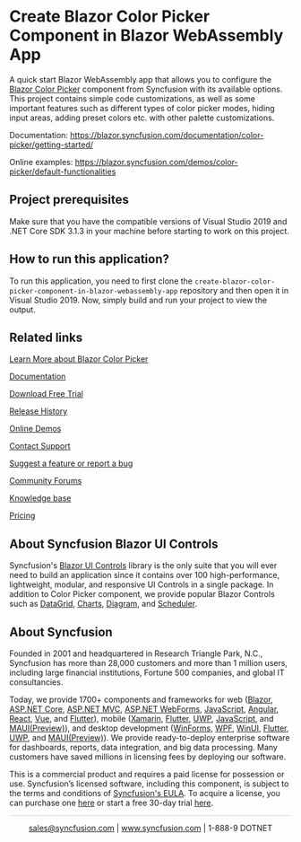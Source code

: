# Create Blazor Color Picker Component in Blazor WebAssembly App
A quick start Blazor WebAssembly app that allows you to configure the [Blazor Color Picker](https://www.syncfusion.com/blazor-components/blazor-color-picker) component from Syncfusion with its available options. This project contains simple code customizations, as well as some important features such as different types of color picker modes, hiding input areas, adding preset colors etc. with other palette customizations.

Documentation: https://blazor.syncfusion.com/documentation/color-picker/getting-started/

Online examples: https://blazor.syncfusion.com/demos/color-picker/default-functionalities
 
## Project prerequisites

Make sure that you have the compatible versions of Visual Studio 2019 and .NET Core SDK 3.1.3 in your machine before starting to work on this project.

## How to run this application?

To run this application, you need to first clone the `create-blazor-color-picker-component-in-blazor-webassembly-app` repository and then open it in Visual Studio 2019. Now, simply build and run your project to view the output.

## Related links
[Learn More about Blazor Color Picker](https://www.syncfusion.com/blazor-components/blazor-color-picker?utm_source=github&utm_medium=listing&utm_campaign=blazor-color-picker-github-samples)

[Documentation](https://blazor.syncfusion.com/documentation/color-picker/getting-started/getting-started?utm_source=github&utm_medium=listing&utm_campaign=blazor-color-picker-github-samples)

[Download Free Trial](https://www.syncfusion.com/downloads/blazor-samples?utm_source=github&utm_medium=listing&utm_campaign=blazor-color-picker-github-samples)

[Release History](https://blazor.syncfusion.com/documentation/release-notes/19.4.38?type=all?utm_source=github&utm_medium=listing&utm_campaign=blazor-color-picker-github-samples)

[Online Demos](https://github.com/syncfusion/blazor-samples?utm_source=github&utm_medium=listing&utm_campaign=blazor-color-picker-github-samples)

[Contact Support](https://www.syncfusion.com/support/directtrac/incidents/newincident/?utm_source=github&utm_medium=listing&utm_campaign=blazor-color-picker-github-samples)

[Suggest a feature or report a bug](https://www.syncfusion.com/feedback/blazor?utm_source=github&utm_medium=listing&utm_campaign=blazor-color-picker-github-samples)

[Community Forums](https://www.syncfusion.com/forums?utm_source=github&utm_medium=listing&utm_campaign=blazor-color-picker-github-samples)

[Knowledge base](https://www.syncfusion.com/kb?utm_source=github&utm_medium=listing&utm_campaign=blazor-color-picker-github-samples)

[Pricing](https://www.syncfusion.com/sales/products/blazor?utm_source=github&utm_medium=listing&utm_campaign=blazor-color-picker-github-samples)

## About Syncfusion Blazor UI Controls
Syncfusion's [Blazor UI Controls](https://www.syncfusion.com/blazor-components?utm_source=github&utm_medium=listing&utm_campaign=blazor-color-picker-github-samples) library is the only suite that you will ever need to build an application since it contains over 100 high-performance, lightweight, modular, and responsive UI Controls in a single package. In addition to Color Picker component, we provide popular Blazor Controls such as [DataGrid](https://www.syncfusion.com/blazor-components/blazor-datagrid?utm_source=github&utm_medium=listing&utm_campaign=blazor-color-picker-github-samples), [Charts](https://www.syncfusion.com/blazor-components/blazor-charts?utm_source=github&utm_medium=listing&utm_campaign=blazor-color-picker-github-samples), [Diagram](https://www.syncfusion.com/blazor-components/blazor-diagram?utm_source=github&utm_medium=listing&utm_campaign=blazor-color-picker-github-samples), and [Scheduler](https://www.syncfusion.com/blazor-components/blazor-scheduler?utm_source=github&utm_medium=listing&utm_campaign=blazor-color-picker-github-samples).

## About Syncfusion
Founded in 2001 and headquartered in Research Triangle Park, N.C., Syncfusion has more than 28,000 customers and more than 1 million users, including large financial institutions, Fortune 500 companies, and global IT consultancies.

Today, we provide 1700+ components and frameworks for web ([Blazor](https://www.syncfusion.com/blazor-components?utm_source=github&utm_medium=listing&utm_campaign=blazor-color-picker-github-samples), [ASP.NET Core](https://www.syncfusion.com/aspnet-core-ui-controls?utm_source=github&utm_medium=listing&utm_campaign=blazor-color-picker-github-samples), [ASP.NET MVC](https://www.syncfusion.com/aspnet-mvc-ui-controls?utm_source=github&utm_medium=listing&utm_campaign=blazor-color-picker-github-samples), [ASP.NET WebForms](https://www.syncfusion.com/jquery/aspnet-webforms-ui-controls?utm_source=github&utm_medium=listing&utm_campaign=blazor-color-picker-github-samples), [JavaScript](https://www.syncfusion.com/javascript-ui-controls?utm_source=github&utm_medium=listing&utm_campaign=blazor-color-picker-github-samples), [Angular](https://www.syncfusion.com/angular-ui-components?utm_source=github&utm_medium=listing&utm_campaign=blazor-color-picker-github-samples), [React](https://www.syncfusion.com/react-ui-components?utm_source=github&utm_medium=listing&utm_campaign=blazor-color-picker-github-samples), [Vue](https://www.syncfusion.com/vue-ui-components?utm_source=github&utm_medium=listing&utm_campaign=blazor-color-picker-github-samples), and [Flutter](https://www.syncfusion.com/flutter-widgets?utm_source=github&utm_medium=listing&utm_campaign=blazor-color-picker-github-samples)), mobile ([Xamarin](https://www.syncfusion.com/xamarin-ui-controls?utm_source=github&utm_medium=listing&utm_campaign=blazor-color-picker-github-samples), [Flutter](https://www.syncfusion.com/flutter-widgets?utm_source=github&utm_medium=listing&utm_campaign=blazor-color-picker-github-samples), [UWP](https://www.syncfusion.com/uwp-ui-controls?utm_source=github&utm_medium=listing&utm_campaign=blazor-color-picker-github-samples), [JavaScript](https://www.syncfusion.com/javascript-ui-controls?utm_source=github&utm_medium=listing&utm_campaign=blazor-color-picker-github-samples), and [MAUI(Preview)](https://www.syncfusion.com/maui-controls?utm_source=github&utm_medium=listing&utm_campaign=blazor-color-picker-github-samples)), and desktop development ([WinForms](https://www.syncfusion.com/blazor-ui-controls?utm_source=github&utm_medium=listing&utm_campaign=blazor-color-picker-github-samples), [WPF](https://www.syncfusion.com/wpf-ui-controls?utm_source=github&utm_medium=listing&utm_campaign=blazor-color-picker-github-samples), [WinUI](https://www.syncfusion.com/winui-controls?utm_source=github&utm_medium=listing&utm_campaign=blazor-color-picker-github-samples), [Flutter](https://www.syncfusion.com/flutter-widgets?utm_source=github&utm_medium=listing&utm_campaign=blazor-color-picker-github-samples), [UWP](https://www.syncfusion.com/uwp-ui-controls?utm_source=github&utm_medium=listing&utm_campaign=blazor-color-picker-github-samples), and [MAUI(Preview)](https://www.syncfusion.com/maui-controls?utm_source=github&utm_medium=listing&utm_campaign=blazor-color-picker-github-samples)). We provide ready-to-deploy enterprise software for dashboards, reports, data integration, and big data processing. Many customers have saved millions in licensing fees by deploying our software.

This is a commercial product and requires a paid license for possession or use. Syncfusion’s licensed software, including this component, is subject to the terms and conditions of [Syncfusion's EULA](https://www.syncfusion.com/eula/es/?utm_source=github&utm_medium=listing&utm_campaign=blazor-color-picker-github-samples). To acquire a license, you can purchase one [here]( https://www.syncfusion.com/sales/products/blazor?utm_source=github&utm_medium=listing&utm_campaign=blazor-color-picker-github-samples) or start a free 30-day trial [here](https://www.syncfusion.com/account/manage-trials/start-trials?utm_source=github&utm_medium=listing&utm_campaign=blazor-color-picker-github-samples).

<hr style="height:0.3px;border:none;color:lightgrey;background-color:lightgrey;" />

<p align="center">
  <a href="mailto:sales@syncfusion.com?Subject=Syncfusion Blazor Color Picker - Github" target="_top">sales@syncfusion.com</a> | <a href="https://www.syncfusion.com?utm_source=github&utm_medium=listing&utm_campaign=blazor-color-picker-github-samples">www.syncfusion.com</a> | 1-888-9 DOTNET <br>
</p>
